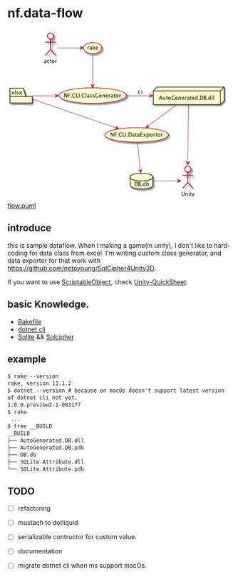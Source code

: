
# nf.data-flow

![GitHub Logo](flow.png)
[flow.puml](flow.puml)

## introduce
this is sample dataflow. When I making a game(in unity), I don't like to hard-coding for data class from excel. I'm writing custom class generator, and data exporter for that work with https://github.com/netpyoung/SqlCipher4Unity3D.

If you want to use [ScriptableObject](https://docs.unity3d.com/ScriptReference/ScriptableObject.html), check [Unity-QuickSheet](https://github.com/kimsama/Unity-QuickSheet).

## basic Knowledge.
* [Rakefile](https://github.com/ruby/rake)
* [dotnet cli](https://www.microsoft.com/net/core)
* [Sqlite](https://www.sqlite.org/) && [Sqlcipher](https://www.zetetic.net/sqlcipher/)

## example
```
$ rake --version
rake, version 11.1.2
$ dotnet --version # because on macOs doesn't support latest version of dotnet cli not yet.
1.0.0-preview2-1-003177
$ rake
 ...
$ tree __BUILD
__BUILD
├── AutoGenerated.DB.dll
├── AutoGenerated.DB.pdb
├── DB.db
├── SQLite.Attribute.dll
└── SQLite.Attribute.pdb
```

## TODO
- [ ] refactoring
- [ ] mustach to dotliquid
- [ ] serializable contructor for custom value.
- [ ] documentation
- [ ] migrate dotnet cli when ms support macOs.


[atom-ext:plantuml-viewer]: https://atom.io/packages/plantuml-viewer
[chrome-ext:PlantUML Viewer]: https://chrome.google.com/webstore/detail/plantuml-viewer/legbfeljfbjgfifnkmpoajgpgejojooj
[sqlitebrowser]: https://github.com/sqlitebrowser/sqlitebrowser
